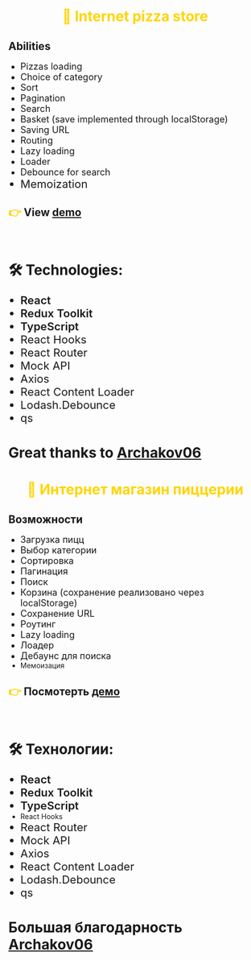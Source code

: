 <h1 style="color:#ffd500;" align="center">🍕 Internet pizza store</h1>

<h2> Abilities </h2>
<ul>
    <li style="font-size: 18px;">Pizzas loading</li>
    <li style="font-size: 18px;">Choice of category</li>
    <li style="font-size: 18px;">Sort</li>
    <li style="font-size: 18px;">Pagination</li>
    <li style="font-size: 18px;">Search</li>
    <li style="font-size: 18px;">Basket (save implemented through localStorage)</li>
    <li style="font-size: 18px;">Saving URL</li>
    <li style="font-size: 18px;">Routing</li>
    <li style="font-size: 18px;">Lazy loading</li>
    <li style="font-size: 18px;">Loader</li>
    <li style="font-size: 18px;">Debounce for search</li>
    <li style="font-size: 22px;">Memoization</li>
</ul>

<h2><span style="color:#ffd500;">👉</span> View <a href='https://yueuwu.github.io/pizza/'>demo</a></h2>
<br>
<h1>🛠️ Technologies:</h1>
<ul>
    <li style="font-size: 22px; font-weight: 600;">React</li>
    <li style="font-size: 22px; font-weight: 600;">Redux Toolkit</li>
    <li style="font-size: 22px; font-weight: 600;">TypeScript</li>
    <li style="font-size: 22px;">React Hooks</li>
    <li style="font-size: 22px;">React Router</li>
    <li style="font-size: 22px;">Mock API</li>
    <li style="font-size: 22px;">Axios</li>
    <li style="font-size: 22px;">React Content Loader</li>
    <li style="font-size: 22px;">Lodash.Debounce</li>
    <li style="font-size: 22px;">qs</li>
</ul>

<h1>Great thanks to <a href="https://github.com/Archakov06">Archakov06</a></h1>


<h1 style="color:#ffd500;" align="center">🍕 Интернет магазин пиццерии</h1>

## Возможности

<ul>
    <li style="font-size: 18px;">Загрузка пицц</li>
    <li style="font-size: 18px;">Выбор категории</li>
    <li style="font-size: 18px;">Сортировка</li>
    <li style="font-size: 18px;">Пагинация</li>
    <li style="font-size: 18px;">Поиск</li>
    <li style="font-size: 18px;">Корзина (сохранение реализовано через localStorage)</li>
    <li style="font-size: 18px;">Сохранение URL</li>
    <li style="font-size: 18px;">Роутинг</li>
    <li style="font-size: 18px;">Lazy loading</li>
    <li style="font-size: 18px;">Лоадер</li>
    <li style="font-size: 18px;">Дебаунс для поиска</li>
    <li>Мемоизация</li>
</ul>

<h2><span style="color:#ffd500;">👉</span> Посмотерть <a href='https://yueuwu.github.io/pizza/'>демо</a></h2>
<br>
<h1>🛠️ Технологии:</h1>
<ul>
    <li style="font-size: 22px; font-weight: 600;">React</li>
    <li style="font-size: 22px; font-weight: 600;">Redux Toolkit</li>
    <li style="font-size: 22px; font-weight: 600;">TypeScript</li>
    <li>React Hooks</li>
    <li style="font-size: 22px;">React Router</li>
    <li style="font-size: 22px;">Mock API</li>
    <li style="font-size: 22px;">Axios</li>
    <li style="font-size: 22px;">React Content Loader</li>
    <li style="font-size: 22px;">Lodash.Debounce</li>
    <li style="font-size: 22px;">qs</li>
</ul>

<h1>Большая благодарность <a href="https://github.com/Archakov06">Archakov06</a></h1>


